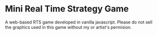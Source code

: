 # Mini Real Time Strategy Game
A web-based RTS game developed in vanilla javascript.
Please do not sell the graphics used in this game without my or artist's permision.
